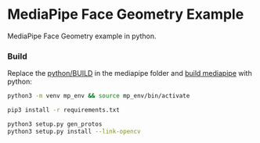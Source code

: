 # MediaPipe Face Geometry Example
MediaPipe Face Geometry example in python.

### Build

Replace the [python/BUILD](python/BUILD) in the mediapipe folder and [build mediapipe](https://google.github.io/mediapipe/getting_started/python.html) with python:

```bash
python3 -m venv mp_env && source mp_env/bin/activate

pip3 install -r requirements.txt

python3 setup.py gen_protos
python3 setup.py install --link-opencv
```